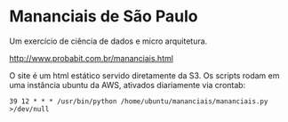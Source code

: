 # Mananciais de São Paulo
Um exercício de ciência de dados e micro arquitetura.

http://www.probabit.com.br/mananciais.html

O site é um html estático servido diretamente da S3. Os scripts rodam em uma instância ubuntu da AWS, ativados diariamente via crontab:

```
39 12 * * * /usr/bin/python /home/ubuntu/mananciais/mananciais.py >/dev/null 
```
